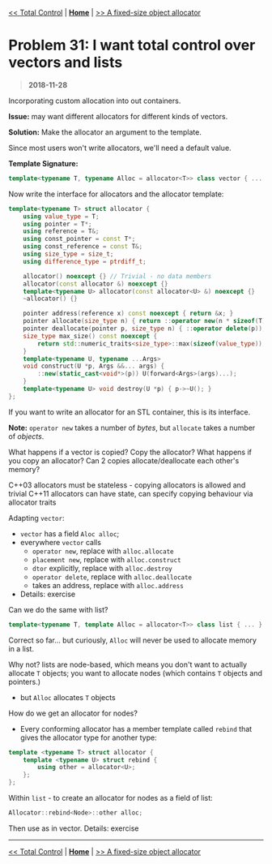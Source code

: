 [<< Total Control](./problem_30.md) | [**Home**](../README.md) | [>> A fixed-size object allocator](./problem_32.md)

# Problem 31: I want total control over vectors and lists

> **2018-11-28**

Incorporating custom allocation into out containers.

**Issue:** may want different allocators for different kinds of vectors.

**Solution:** Make the allocator an argument to the template.

Since most users won't write allocators, we'll need a default value.

**Template Signature:**

```C++
template<typename T, typename Alloc = allocator<T>> class vector { ... }
```

Now write the interface for allocators and the allocator template:

```C++
template<typename T> struct allocator {
    using value_type = T;
    using pointer = T*;
    using reference = T&;
    using const_pointer = const T*;
    using const_reference = const T&;
    using size_type = size_t;
    using difference_type = ptrdiff_t;

    allocator() noexcept {} // Trivial - no data members
    allocator(const allocator &) noexcept {}
    template<typename U> allocator(const allocator<U> &) noexcept {}
    ~allocator() {}

    pointer address(reference x) const noexcept { return &x; }
    pointer allocate(size_type n) { return ::operator new(n * sizeof(T)); }
    pointer deallocate(pointer p, size_type n) { ::operator delete(p)); }
    size_type max_size() const noexcept {
        return std::numeric_traits<size_type>::max(sizeof(value_type));
    }
    template<typename U, typename ...Args>
    void construct(U *p, Args &&... args) {
        ::new(static_cast<void*>(p)) U(forward<Args>(args)...);
    }
    template<typename U> void destroy(U *p) { p->~U(); }
};
```

If you want to write an allocator for an STL container, this is its interface.

**Note:** `operator new` takes a number of _bytes_, but `allocate` takes a number of _objects_.

What happens if a vector is copied? Copy the allocator? What happens if you copy an allocator? Can 2 copies allocate/deallocate each other's memory?

C++03 allocators must be stateless - copying allocators is allowed and trivial
C++11 allocators can have state, can specify copying behaviour via allocator traits

Adapting `vector`:

- `vector` has a field `Aloc alloc`;
- everywhere `vector` calls
  - `operator new`, replace with `alloc.allocate`
  - `placement new`, replace with `alloc.construct`
  - `dtor` explicitly, replace with `alloc.destroy`
  - `operator delete`, replace with `alloc.deallocate`
  - takes an address, replace with `alloc.address`
- Details: exercise

Can we do the same with list?

```C++
template<typename T, template Alloc = allocator<T>> class list { ... }
```

Correct so far... but curiously, `Alloc` will never be used to allocate memory in a list.

Why not? lists are node-based, which means you don't want to actually allocate `T` objects; you want to allocate nodes (which contains `T` objects and pointers.)

- but `Alloc` allocates `T` objects

How do we get an allocator for nodes?

- Every conforming allocator has a member template called `rebind` that gives the allocator type for another type:

```C++
template <typename T> struct allocator {
    template <typename U> struct rebind {
        using other = allocator<U>;
    };
};
```

Within `list` - to create an allocator for nodes as a field of list:

```C++
Allocator::rebind<Node>::other alloc;
```

Then use as in vector. Details: exercise

---

[<< Total Control](./problem_30.md) | [**Home**](../README.md) | [>> A fixed-size object allocator](./problem_32.md)
